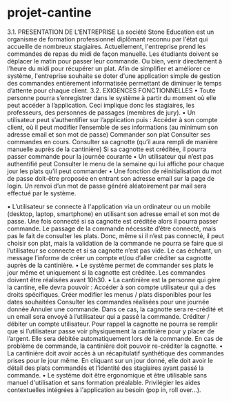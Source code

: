 # projet-cantine

3.1.    PRESENTATION DE L'ENTREPRISE
La société Stone Education est un organisme de formation professionnel diplômant reconnu par l'état qui accueille de nombreux stagiaires.
Actuellement, l'entreprise prend les commandes de repas du midi de façon manuelle. Les étudiants doivent se déplacer le matin pour passer leur commande. Ou bien, venir directement à l’heure du midi pour récupérer un plat.
Afin de simplifier et améliorer ce système, l'entreprise souhaite se doter d'une application simple de gestion des commandes entièrement informatisée permettant de diminuer le temps d’attente pour chaque client.
3.2.    EXIGENCES FONCTIONNELLES
•    Toute personne pourra s’enregistrer dans le système à partir du moment où elle peut accéder à l’application. Ceci implique donc les stagiaires, les professeurs, des personnes de passages (membres de jury).
•    Un utilisateur peut s’authentifier sur l’application puis :
Accéder à son compte client, où il peut modifier l’ensemble de ses informations (au minimum son adresse email et son mot de passe)
Commander son plat
Consulter ses commandes en cours.
Consulter sa cagnotte (qu’il aura rempli de manière manuelle auprès de la cantinière)
Si sa cagnotte est créditée, il pourra passer commande pour la journée courante
•    Un utilisateur qui n’est pas authentifié peut
Consulter le menu de la semaine qui lui affiche pour chaque jour les plats qu’il peut commander
•    Une fonction de réinitialisation du mot de passe doit-être proposée en entrant son adresse email sur la page de login. Un renvoi d’un mot de passe généré aléatoirement par mail sera effectué par le système.



•    L’utilisateur se connecte à l'application via un ordinateur ou un mobile (desktop, laptop, smartphone) en utilisant son adresse email et son mot de passe. Une fois connecté si sa cagnotte est créditée alors il pourra passer commande. Le passage de la commande nécessite d’être connecté, mais pas le fait de consulter les plats. Donc, même si il n’est pas connecté, il peut choisir son plat, mais la validation de la commande ne pourra se faire que si l’utilisateur se connecte et si sa cagnotte n’est pas vide. Le cas échéant, un message l’informe de créer un compte et/ou d’aller créditer sa cagnotte auprès de la cantinière.
•    Le système permet de commander ses plats le jour même et uniquement si la cagnotte est créditée. Les commandes doivent être réalisées avant 10h30.
•    La cantinière est la personne qui gère la cantine, elle devra pouvoir :
Accéder à son compte utilisateur qui a des droits spécifiques.
Créer modifier les menus / plats disponibles pour les dates souhaitées
Consulter les commandes réalisées pour une journée donnée
Annuler une commande. Dans ce cas, la cagnotte sera re-crédité et un email sera envoyé à l’utilisateur qui a passé la commande.
Créditer / débiter un compte utilisateur. Pour rappel la cagnotte ne pourra se remplir que si l’utilisateur passe voir physiquement la cantinière pour y placer de l’argent. Elle sera débitée automatiquement lors de la commande. En cas de problème de commande, la cantinière doit pouvoir re-créditer la cagnotte.
•    La cantinière doit avoir accès à un récapitulatif synthétique des commandes prises pour le jour même. En cliquant sur un jour donné, elle doit avoir le détail des plats commandés et l’identité des stagiaires ayant passé la commande.
•    Le système doit être ergonomique et être utilisable sans manuel d'utilisation et sans formation préalable. Privilégier les aides contextuelles intégrées à l'application au besoin (pop in, roll over…).
